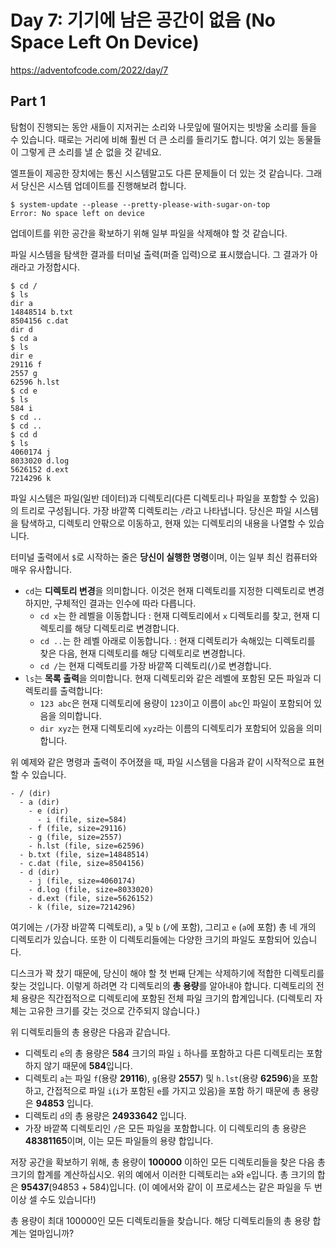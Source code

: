 # Day 7: 기기에 남은 공간이 없음 (No Space Left On Device)
<https://adventofcode.com/2022/day/7>

## Part 1
탐험이 진행되는 동안 새들이 지저귀는 소리와 나뭇잎에 떨어지는 빗방울 소리를 들을 수 있습니다. 때로는 거리에 비해 훨씬 더 큰 소리를 들리기도 합니다. 여기 있는 동물들이 그렇게 큰 소리를 낼 순 없을 것 같네요.

엘프들이 제공한 장치에는 통신 시스템말고도 다른 문제들이 더 있는 것 같습니다. 그래서 당신은 시스템 업데이트를 진행해보려 합니다.

``` text
$ system-update --please --pretty-please-with-sugar-on-top
Error: No space left on device
``` 

업데이트를 위한 공간을 확보하기 위해 일부 파일을 삭제해야 할 것 같습니다.

파일 시스템을 탐색한 결과를 터미널 출력(퍼즐 입력)으로 표시했습니다. 그 결과가 아래라고 가정합시다.

``` text
$ cd /
$ ls
dir a
14848514 b.txt
8504156 c.dat
dir d
$ cd a
$ ls
dir e
29116 f
2557 g
62596 h.lst
$ cd e
$ ls
584 i
$ cd ..
$ cd ..
$ cd d
$ ls
4060174 j
8033020 d.log
5626152 d.ext
7214296 k
```

파일 시스템은 파일(일반 데이터)과 디렉토리(다른 디렉토리나 파일을 포함할 수 있음)의 트리로 구성됩니다. 가장 바깥쪽 디렉토리는 `/`라고 나타냅니다. 당신은 파일 시스템을 탐색하고, 디렉토리 안팎으로 이동하고, 현재 있는 디렉토리의 내용을 나열할 수 있습니다.

터미널 출력에서 `$`로 시작하는 줄은 **당신이 실행한 명령**이며, 이는 일부 최신 컴퓨터와 매우 유사합니다.

- `cd`는 **디렉토리 변경**을 의미합니다. 이것은 현재 디렉토리를 지정한 디렉토리로 변경하지만, 구체적인 결과는 인수에 따라 다릅니다.
  - `cd x`는 한 레벨을 이동합니다 : 현재 디렉토리에서 `x` 디렉토리를 찾고, 현재 디렉토리를 해당 디렉토리로 변경합니다.
  - `cd ..`는 한 레벨 아래로 이동합니다. : 현재 디렉토리가 속해있는 디렉토리를 찾은 다음, 현재 디렉토리를 해당 디렉토리로 변경합니다.
  - `cd /`는 현재 디렉토리를 가장 바깥쪽 디렉토리(`/`)로 변경합니다.
- `ls`는 **목록 출력**을 의미합니다. 현재 디렉토리와 같은 레벨에 포함된 모든 파일과 디렉토리를 출력합니다:
  - `123 abc`은 현재 디렉토리에 용량이 `123`이고 이름이 `abc`인 파일이 포함되어 있음을 의미합니다.
  - `dir xyz`는 현재 디렉토리에 `xyz`라는 이름의 디렉토리가 포함되어 있음을 의미합니다.

위 예제와 같은 명령과 출력이 주어졌을 때, 파일 시스템을 다음과 같이 시작적으로 표현할 수 있습니다.

``` text
- / (dir)
  - a (dir)
    - e (dir)
      - i (file, size=584)
    - f (file, size=29116)
    - g (file, size=2557)
    - h.lst (file, size=62596)
  - b.txt (file, size=14848514)
  - c.dat (file, size=8504156)
  - d (dir)
    - j (file, size=4060174)
    - d.log (file, size=8033020)
    - d.ext (file, size=5626152)
    - k (file, size=7214296)
```

여기에는 `/`(가장 바깥쪽 디렉토리), `a` 및 `b` (`/`에 포함), 그리고 `e` (`a`에 포함) 총 네 개의 디렉토리가 있습니다. 또한 이 디렉토리들에는 다양한 크기의 파일도 포함되어 있습니다.

디스크가 꽉 찼기 때문에, 당신이 해야 할 첫 번째 단계는 삭제하기에 적합한 디렉토리를 찾는 것입니다. 이렇게 하려면 각 디렉토리의 **총 용량**를 알아내야 합니다. 디렉토리의 전체 용량은 직간접적으로 디렉토리에 포함된 전체 파일 크기의 합계입니다. (디렉토리 자체는 고유한 크기를 갖는 것으로 간주되지 않습니다.) 

위 디렉토리들의 총 용량은 다음과 같습니다.

- 디렉토리 `e`의 총 용량은 **584** 크기의 파일 `i` 하나를 포함하고 다른 디렉토리는 포함하지 않기 때문에 **584**입니다.
- 디렉토리 `a`는 파일 `f`(용량 **29116**), `g`(용량 **2557**) 및 `h.lst`(용량 **62596**)을 포함하고, 간접적으로 파일 `i`(`i`가 포함된 `e`를 가지고 있음)을 포함 하기 때문에 총 용량은 **94853** 입니다.
- 디렉토리 `d`의 총 용량은 **24933642** 입니다.
- 가장 바깥쪽 디렉토리인 `/`은 모든 파일을 포함합니다. 이 디렉토리의 총 용량은 **48381165**이며, 이는 모든 파일들의 용량 합입니다.

저장 공간을 확보하기 위해, 총 용량이 **100000** 이하인 모든 디렉토리들을 찾은 다음 총 크기의 합계를 계산하십시오. 위의 예에서 이러한 디렉토리는 `a`와 `e`입니다. 총 크기의 합은 **95437**(94853 + 584)입니다. (이 예에서와 같이 이 프로세스는 같은 파일을 두 번 이상 셀 수도 있습니다!)

총 용량이 최대 100000인 모든 디렉토리들을 찾습니다. 해당 디렉토리들의 총 용량 합계는 얼마입니까?
